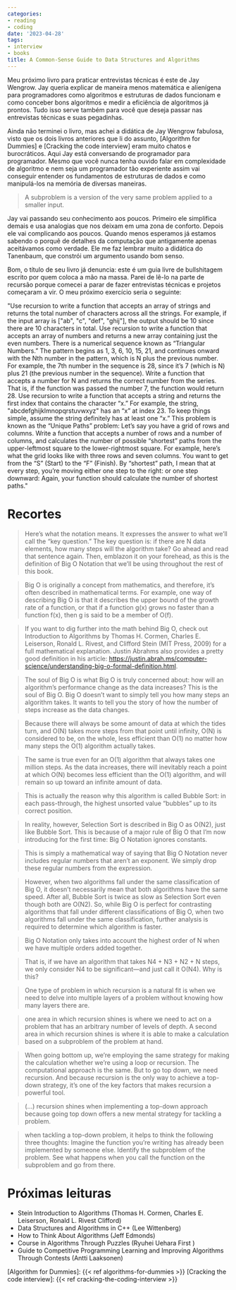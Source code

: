 ```yaml
---
categories:
- reading
- coding
date: '2023-04-28'
tags:
- interview
- books
title: A Common-Sense Guide to Data Structures and Algorithms
---
```


Meu próximo livro para praticar entrevistas técnicas é este de Jay Wengrow. Jay queria explicar de maneira menos matemática e alienígena para programadores como algoritmos e estruturas de dados funcionam e como conceber bons algoritmos e medir a eficiência de algoritmos já prontos. Tudo isso serve também para você que deseja passar nas entrevistas técnicas e suas pegadinhas.

Ainda não terminei o livro, mas achei a didática de Jay Wengrow fabulosa, visto que os dois livros anteriores que li do assunto, [Algorithm for Dummies] e [Cracking the code interview] eram muito chatos e burocráticos. Aqui Jay está conversando de programador para programador. Mesmo que você nunca tenha ouvido falar em complexidade de algoritmo e nem seja um programador tão experiente assim vai conseguir entender os fundamentos de estruturas de dados e como manipulá-los na memória de diversas maneiras.

> A subproblem is a version of the very same problem applied to a smaller input.

Jay vai passando seu conhecimento aos poucos. Primeiro ele simplifica demais e usa analogias que nos deixam em uma zona de conforto. Depois ele vai complicando aos poucos. Quando menos esperamos já estamos sabendo o porquê de detalhes da computação que antigamente apenas aceitávamos como verdade. Ele me faz lembrar muito a didática do Tanenbaum, que constrói um argumento usando bom senso.

Bom, o título de seu livro já denuncia: este é um guia livre de bullshitagem escrito por quem coloca a mão na massa. Parei de lê-lo na parte de recursão porque comecei a parar de fazer entrevistas técnicas e projetos começaram a vir. O meu próximo exercício seria o seguinte:

"Use recursion to write a function that accepts an array of strings and returns the total number of characters across all the strings. For example, if the input array is ["ab", "c", "def", "ghij"], the output should be 10 since there are 10 characters in total. Use recursion to write a function that accepts an array of numbers and returns a new array containing just the even numbers. There is a numerical sequence known as “Triangular Numbers.” The pattern begins as 1, 3, 6, 10, 15, 21, and continues onward with the Nth number in the pattern, which is N plus the previous number. For example, the 7th number in the sequence is 28, since it’s 7 (which is N) plus 21 (the previous number in the sequence). Write a function that accepts a number for N and returns the correct number from the series. That is, if the function was passed the number 7, the function would return 28. Use recursion to write a function that accepts a string and returns the first index that contains the character “x.” For example, the string, "abcdefghijklmnopqrstuvwxyz" has an “x” at index 23. To keep things simple, assume the string definitely has at least one “x.” This problem is known as the “Unique Paths” problem: Let’s say you have a grid of rows and columns. Write a function that accepts a number of rows and a number of columns, and calculates the number of possible “shortest” paths from the upper-leftmost square to the lower-rightmost square. For example, here’s what the grid looks like with three rows and seven columns. You want to get from the “S” (Start) to the “F” (Finish). By “shortest” path, I mean that at every step, you’re moving either one step to the right: or one step downward: Again, your function should calculate the number of shortest paths."


# Recortes

> Here’s what the notation means. It expresses the answer to what we’ll call the “key question.” The key question is: if there are N data elements, how many steps will the algorithm take? Go ahead and read that sentence again. Then, emblazon it on your forehead, as this is the definition of Big O Notation that we’ll be using throughout the rest of this book.

> Big O is originally a concept from mathematics, and therefore, it’s often described in mathematical terms. For example, one way of describing Big O is that it describes the upper bound of the growth rate of a function, or that if a function g(x) grows no faster than a function f(x), then g is said to be a member of O(f).

> If you want to dig further into the math behind Big O, check out Introduction to Algorithms by Thomas H. Cormen, Charles E. Leiserson, Ronald L. Rivest, and Clifford Stein (MIT Press, 2009) for a full mathematical explanation. Justin Abrahms also provides a pretty good definition in his article: https://justin.abrah.ms/computer-science/understanding-big-o-formal-definition.html.

> The soul of Big O is what Big O is truly concerned about: how will an algorithm’s performance change as the data increases? This is the soul of Big O. Big O doesn’t want to simply tell you how many steps an algorithm takes. It wants to tell you the story of how the number of steps increase as the data changes.

> Because there will always be some amount of data at which the tides turn, and O(N) takes more steps from that point until infinity, O(N) is considered to be, on the whole, less efficient than O(1) no matter how many steps the O(1) algorithm actually takes.

> The same is true even for an O(1) algorithm that always takes one million steps. As the data increases, there will inevitably reach a point at which O(N) becomes less efficient than the O(1) algorithm, and will remain so up toward an infinite amount of data.

> This is actually the reason why this algorithm is called Bubble Sort: in each pass-through, the highest unsorted value “bubbles” up to its correct position.

> In reality, however, Selection Sort is described in Big O as O(N2), just like Bubble Sort. This is because of a major rule of Big O that I’m now introducing for the first time: Big O Notation ignores constants.

> This is simply a mathematical way of saying that Big O Notation never includes regular numbers that aren’t an exponent. We simply drop these regular numbers from the expression.

> However, when two algorithms fall under the same classification of Big O, it doesn’t necessarily mean that both algorithms have the same speed. After all, Bubble Sort is twice as slow as Selection Sort even though both are O(N2). So, while Big O is perfect for contrasting algorithms that fall under different classifications of Big O, when two algorithms fall under the same classification, further analysis is required to determine which algorithm is faster.

> Big O Notation only takes into account the highest order of N when we have multiple orders added together.

> That is, if we have an algorithm that takes N4 + N3 + N2 + N steps, we only consider N4 to be significant—and just call it O(N4). Why is this?

> One type of problem in which recursion is a natural fit is when we need to delve into multiple layers of a problem without knowing how many layers there are.

> one area in which recursion shines is where we need to act on a problem that has an arbitrary number of levels of depth. A second area in which recursion shines is where it is able to make a calculation based on a subproblem of the problem at hand.

> When going bottom up, we’re employing the same strategy for making the calculation whether we’re using a loop or recursion. The computational approach is the same. But to go top down, we need recursion. And because recursion is the only way to achieve a top-down strategy, it’s one of the key factors that makes recursion a powerful tool.

> (...) recursion shines when implementing a top-down approach because going top down offers a new mental strategy for tackling a problem.

> when tackling a top-down problem, it helps to think the following three thoughts: Imagine the function you’re writing has already been implemented by someone else. Identify the subproblem of the problem. See what happens when you call the function on the subproblem and go from there.

# Próximas leituras

 - Stein Introduction to Algorithms (Thomas H. Cormen, Charles E. Leiserson, Ronald L. Rivest Clifford)
 - Data Structures and Algorithms in C++ (Lee Wittenberg)
 - How to Think About Algorithms (Jeff Edmonds)
 - Course in Algorithms Through Puzzles (Ryuhei Uehara First )
 - Guide to Competitive Programming Learning and Improving Algorithms Through Contests (Antti Laaksonen)

[Algorithm for Dummies]: {{< ref algorithms-for-dummies >}}
[Cracking the code interview]: {{< ref cracking-the-coding-interview >}}

